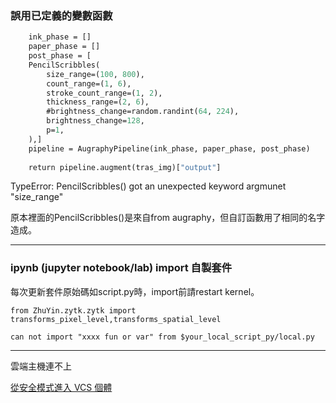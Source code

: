 ### 誤用已定義的變數函數

```def PencilScribbles(tras_img):
    ink_phase = []
    paper_phase = []
    post_phase = [
    PencilScribbles(
        size_range=(100, 800),
        count_range=(1, 6),
        stroke_count_range=(1, 2),
        thickness_range=(2, 6),
        #brightness_change=random.randint(64, 224),
        brightness_change=128,
        p=1,
    ),]
    pipeline = AugraphyPipeline(ink_phase, paper_phase, post_phase)
    
    return pipeline.augment(tras_img)["output"]
```

TypeError: PencilScribbles() got an unexpected keyword argmunet "size_range"


原本裡面的PencilScribbles()是來自from augraphy，但自訂函數用了相同的名字造成。

***

### ipynb (jupyter notebook/lab) import 自製套件
每次更新套件原始碼如script.py時，import前請restart kernel。

```Python3
from ZhuYin.zytk.zytk import transforms_pixel_level,transforms_spatial_level
```
`can not import "xxxx fun or var" from $your_local_script_py/local.py`


* * * 

雲端主機連不上

[從安全模式進入 VCS 個體](https://tws.twcc.ai/vcs-safe-mode/)
